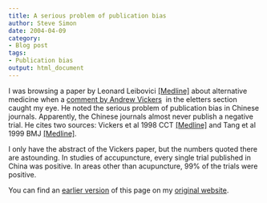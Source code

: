 ```yaml
---
title: A serious problem of publication bias
author: Steve Simon
date: 2004-04-09
category:
- Blog post
tags:
- Publication bias
output: html_document
---
```

I was browsing a paper by Leonard Leibovici
[\[Medline\]](http://www.ncbi.nlm.nih.gov/entrez/query.fcgi?cmd=Retrieve&db=pubmed&dopt=Abstract&list_uids=10600974)
about alternative medicine when a [comment by Andrew
Vickers](http://bmj.bmjjournals.com/cgi/eletters/319/7225/1629#6000)  in
the eletters section caught my eye. He noted the serious problem of
publication bias in Chinese journals. Apparently, the Chinese journals
almost never publish a negative trial. He cites two sources: Vickers et
al 1998 CCT
[\[Medline\]](http://www.ncbi.nlm.nih.gov/entrez/query.fcgi?cmd=Retrieve&db=PubMed&list_uids=9551280&dopt=Abstract)
and Tang et al 1999 BMJ
[\[Medline\]](http://www.ncbi.nlm.nih.gov/entrez/query.fcgi?cmd=Retrieve&db=PubMed&list_uids=10406751&dopt=Abstract).

I only have the abstract of the Vickers paper, but the numbers quoted
there are astounding. In studies of accupuncture, every single trial
published in China was positive. In areas other than acupuncture, 99% of
the trials were positive.

You can find an [earlier version](http://www.pmean.com/04/PublicationBias.html) of this page on my [original website](http://www.pmean.com/original_site.html).
